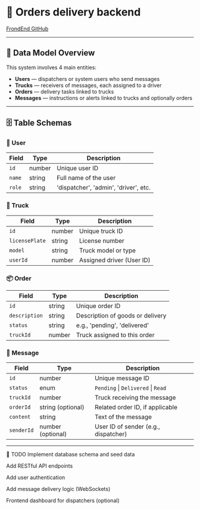 # 🚛 Orders delivery backend

[FrondEnd GitHub](https://github.com/IgorPetrovKrsk/capstone_orders_delivery_system_frontend)

---

## 📐 Data Model Overview

This system involves 4 main entities:

- **Users** — dispatchers or system users who send messages
- **Trucks** — receivers of messages, each assigned to a driver
- **Orders** — delivery tasks linked to trucks
- **Messages** — instructions or alerts linked to trucks and optionally orders

---

## 🗄️ Table Schemas

### 🧑 User

| Field   | Type     | Description                         |
|---------|----------|-------------------------------------|
| `id`    | number   | Unique user ID                      |
| `name`  | string   | Full name of the user               |
| `role`  | string   | 'dispatcher', 'admin', 'driver', etc.|

### 🚚 Truck

| Field          | Type     | Description                      |
|----------------|----------|----------------------------------|
| `id`           | number   | Unique truck ID                  |
| `licensePlate` | string   | License number                   |
| `model`        | string   | Truck model or type              |
| `userId`       | number   | Assigned driver (User ID)        |

### 📦 Order

| Field         | Type     | Description                     |
|---------------|----------|---------------------------------|
| `id`          | string   | Unique order ID                 |
| `description` | string   | Description of goods or delivery|
| `status`      | string   | e.g., 'pending', 'delivered'    |
| `truckId`     | number   | Truck assigned to this order    |

### 💬 Message

| Field      | Type             | Description                                |
|------------|------------------|--------------------------------------------|
| `id`       | number           | Unique message ID                          |
| `status`   | enum             | `Pending` \| `Delivered` \| `Read`         |
| `truckId`  | number           | Truck receiving the message                |
| `orderId`  | string (optional)| Related order ID, if applicable            |
| `content`  | string           | Text of the message                        |
| `senderId` | number (optional)| User ID of sender (e.g., dispatcher)       |

---

🚧 TODO
 Implement database schema and seed data

 Add RESTful API endpoints

 Add user authentication 

 Add message delivery logic (WebSockets)

 Frontend dashboard for dispatchers (optional)
